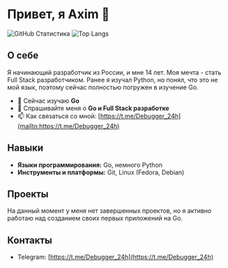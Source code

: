 # Привет, я Axim 👋

![GitHub Статистика](https://github-readme-stats.vercel.app/api?username=ernesto0o&show_icons=true&theme=radical)
![Top Langs](https://github-readme-stats.vercel.app/api/top-langs/?username=ernesto0o&layout=compact&theme=radical)

## О себе

Я начинающий разработчик из России, и мне 14 лет. Моя мечта - стать Full Stack разработчиком. Ранее я изучал Python, но понял, что это не мой язык, поэтому сейчас полностью погружен в изучение Go.

- 🌱 Сейчас изучаю **Go**
- 💬 Спрашивайте меня о **Go и Full Stack разработке**
- 📫 Как связаться со мной: [https://t.me/Debugger_24h](mailto:https://t.me/Debugger_24h)

## Навыки

- **Языки программирования:** Go, немного Python
- **Инструменты и платформы:** Git, Linux (Fedora, Debian)

## Проекты

На данный момент у меня нет завершенных проектов, но я активно работаю над созданием своих первых приложений на Go.

## Контакты

- Telegram: [https://t.me/Debugger_24h](https://t.me/Debugger_24h)
